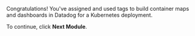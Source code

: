 Congratulations! You've assigned and used tags to build container maps and dashboards in Datadog for a Kubernetes deployment.

To continue, click **Next Module**.